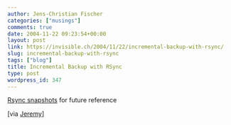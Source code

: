```yaml
---
author: Jens-Christian Fischer
categories: ["musings"]
comments: true
date: 2004-11-22 09:23:54+00:00
layout: post
link: https://invisible.ch/2004/11/22/incremental-backup-with-rsync/
slug: incremental-backup-with-rsync
tags: ["blog"]
title: Incremental Backup with RSync
type: post
wordpress_id: 347
---
```


[Rsync snapshots](https://www.mikerubel.org/computers/rsync_snapshots/) for future reference

[via [Jeremy](https://jeremy.zawodny.com/blog/archives/003071.html)]
